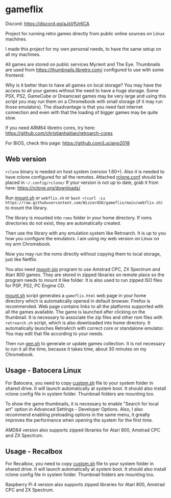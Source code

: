 # gameflix
Discord: https://discord.gg/aJsVfUr6CA

Project for running retro games directly from public online sources on Linux machines.

I made this project for my own personal needs, to have the same setup on all my machines.

All games are stored on public services Myrient and The Eye. Thumbnails are used from https://thumbnails.libretro.com/ configured to use with some frontend. 

Why is it better than to have all games on local storage? You may have the access to all your games without the need to have a huge storage. Some PSX, PS2, GameCube or Dreamcast games may be very large and using this script you may run them on a Chromebook with small storage (if it may run those emulators). The disadvantage is that you need fast internet connection and even with that the loading of bigger games may be quite slow.

If you need ARM64 libretro cores, try here: https://github.com/christianhaitian/retroarch-cores

For BIOS, check this page: https://github.com/Luciano2018

## Web version
`rclone` binary is needed on host system (version 1.60+). Also it is needed to have rclone configured for all the remotes. Attached [rclone.conf](/.config/rclone/rclone.conf) should be placed in `~/.config/rclone/` If your version is not up to date, grab it from here: https://rclone.org/downloads/

Run [mount.sh](mount.sh) or `webflix.sh` or `bash <(curl -Ls https://raw.githubusercontent.com/WizzardSK/gameflix/main/webflix.sh)` to mount the library.

The library is mounted into `roms` folder in your home directory. If roms directories do not exist, they are automatically created.

Then use the library with any emulation system like Retroarch. It is up to you how you configure the emulators. I am using my web version on Linux on my arm Chromebook.

Now you may run the roms directly without copying them to local storage, just like Netflix. 

You also need [mount-zip](https://github.com/google/mount-zip) program to use Amstrad CPC, ZX Spectrum and Atari 800 games. They are stored in zipped libraries on remote place so the program needs to mount it like folder. It is also used to run zipped ISO files for PSP, PS2, PC Engine CD.

[mount.sh](mount.sh) script generates a `gameflix.html` web page in your home directory which is automatically opened in default browser. Firefox is recommended. Web page contains links to all the platforms supported with all the games available. The game is launched after clicking on the thumbnail. It is necessary to associate the zip files and other rom files with `retroarch.sh` script, which is also downloaded into home directory. It automatically launches RetroArch with correct core or standalone emulator. You may edit that file according to your needs.

Then run [gen.sh](gen.sh) to generate or update games collection. It is not necessary to run it all the time, because it takes time, about 30 minutes on my Chromebook.

## Usage - Batocera Linux
For Batocera, you need to copy [custom.sh](batocera/share/system/custom.sh) file to your system folder in shared drive. It will launch automatically at system boot. It should also install rclone config file in system folder. Thumbnail folders are mounting too.

To show the game thumbnails, it is necessary to enable "Search for local art" option in Advanced Settings - Developer Options. Also, I also recommend enabling preloading options in the same menu, it greatly improves the performance when opening the system for the first time.

AMD64 version also supports zipped libraries for Atari 800, Amstrad CPC and ZX Spectrum.

## Usage - Recalbox
For Recalbox, you need to copy [custom.sh](recalbox/share/system/custom.sh) file to your system folder in shared drive. It will launch automatically at system boot. It should also install rclone config file in system folder. Thumbnail folders are mounting too.

Raspberry Pi 4 version also supports zipped libraries for Atari 800, Amstrad CPC and ZX Spectrum.
